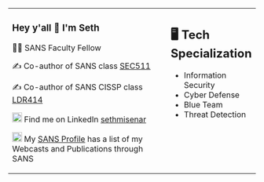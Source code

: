 <table><tr><td valign="top" width="75%">

  ### Hey y'all 👋 I'm Seth

:man_teacher: SANS Faculty Fellow

:writing_hand:	Co-author of SANS class [SEC511](https://www.sans.org/sec511/)

:writing_hand:	Co-author of SANS CISSP class [LDR414](https://www.sans.org/ldr414/)

<img src="https://user-images.githubusercontent.com/3196612/165870975-88ace2db-2d85-4245-813c-2d14db018995.png" width=20 heigh=100> Find me on LinkedIn [sethmisenar](https://www.linkedin.com/in/sethmisenar/)

<img src="https://user-images.githubusercontent.com/3196612/165871393-c3c59284-d851-4d13-9f04-1c6b7c49896d.png" width=20 heigh=100> My [SANS Profile](https://www.sans.org/profiles/seth-misenar/) has a list of my Webcasts and Publications through SANS 

</td><td valign="top" width="25%">

## 🖥️ Tech Specialization

- Information Security
- Cyber Defense
- Blue Team
- Threat Detection
  </td></tr></tr></table> 

<!--
**sethmisenar/sethmisenar** is a ✨ _special_ ✨ repository because its `README.md` (this file) appears on your GitHub profile.

Here are some ideas to get you started:

- 🔭 I’m currently working on ...
- 🌱 I’m currently learning ...
- 👯 I’m looking to collaborate on ...
- 🤔 I’m looking for help with ...
- 💬 Ask me about ...
- 📫 How to reach me: ...
- 😄 Pronouns: ...
- ⚡ Fun fact: ...
-->
